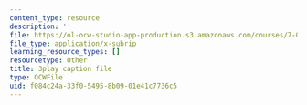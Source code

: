 ```yaml
---
content_type: resource
description: ''
file: https://ol-ocw-studio-app-production.s3.amazonaws.com/courses/7-01sc-fundamentals-of-biology-fall-2011/f084c24a33f054958b0901e41c7736c5_LvLbaVW84nE.vtt
file_type: application/x-subrip
learning_resource_types: []
resourcetype: Other
title: 3play caption file
type: OCWFile
uid: f084c24a-33f0-5495-8b09-01e41c7736c5
---
```

